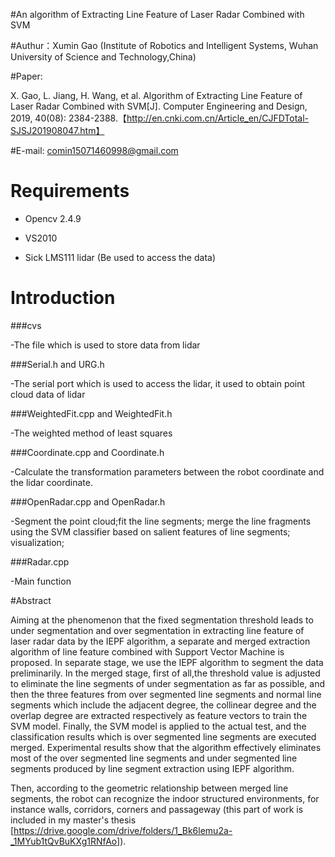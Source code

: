 #An algorithm of Extracting Line Feature of Laser Radar Combined with SVM

#Authur：Xumin Gao (Institute of Robotics and Intelligent Systems, Wuhan University of Science and Technology,China)

#Paper: 

X. Gao, L. Jiang, H. Wang, et al. Algorithm of Extracting Line Feature of Laser Radar Combined with SVM[J]. Computer Engineering and Design, 2019, 40(08): 2384-2388.【http://en.cnki.com.cn/Article_en/CJFDTotal-SJSJ201908047.htm】


#E-mail: comin15071460998@gmail.com



# Requirements

- Opencv 2.4.9

- VS2010

- Sick LMS111 lidar (Be used to access the data)


# Introduction

###cvs

-The file which is used to store data from lidar

###Serial.h and URG.h

-The serial port which is used to access the lidar, it used to obtain point cloud data of lidar

###WeightedFit.cpp and WeightedFit.h

-The weighted method of least squares

###Coordinate.cpp and Coordinate.h

-Calculate the transformation parameters between the robot coordinate and the lidar coordinate.

###OpenRadar.cpp and OpenRadar.h

-Segment the point cloud;fit the line segments; merge the line fragments using the SVM classifier based on salient features of line segments; visualization;

###Radar.cpp

-Main function


#Abstract

Aiming at the phenomenon that the fixed segmentation threshold leads to under segmentation and over
segmentation in extracting line feature of laser radar data by the IEPF algorithm, a separate and merged extraction algorithm of line feature combined with Support Vector Machine is proposed. In separate stage, we use the IEPF algorithm to segment the data preliminarily. In the merged stage, first of all,the threshold value is adjusted to eliminate the line segments of under segmentation as far as possible, and then the three features from over segmented line segments and normal line segments which include the adjacent degree, the collinear degree and the overlap degree are extracted respectively as feature vectors to train the SVM model. Finally, the SVM model is applied to the actual test, and the classification results which is over segmented line segments are executed merged. Experimental results show that the algorithm effectively eliminates most of the over segmented line segments and under segmented line segments produced by line segment extraction using IEPF algorithm.

Then, according to the geometric relationship between merged line segments, the robot can recognize the indoor structured environments, for instance walls, corridors, corners and passageway (this part of work is included in my master's thesis [https://drive.google.com/drive/folders/1_Bk6lemu2a-_1MYub1tQvBuKXg1RNfAo]).

